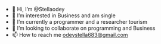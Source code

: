 - 👋 Hi, I’m @Stellaodey
- 👀 I’m interested in Business and am single 
- 🌱 I’m currently a programmer and a researcher tourism 
- 💞️ I’m looking to collaborate on programming and Business 
- 📫 How to reach me odeystella683@gmail.com

<!---
Stellaodey/Stellaodey is a ✨ special ✨ repository because its `README.md` (this file) appears on your GitHub profile.
You can click the Preview link to take a look at your changes.
--->
